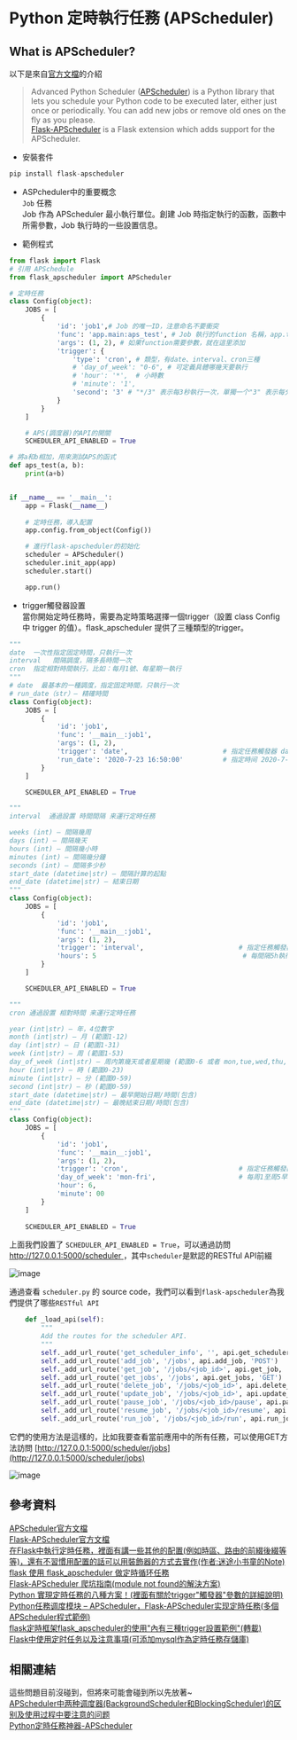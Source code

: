 # Python 定時執行任務 (APScheduler)
## What is APScheduler?
以下是來自[官方文檔](https://pypi.org/project/APScheduler/#id1)的介紹
>Advanced Python Scheduler ([APScheduler](https://apscheduler.readthedocs.io/en/3.x/)) is a Python library that lets you schedule your Python code to be executed later, either just once or periodically. You can add new jobs or remove old ones on the fly as you please.  
[Flask-APScheduler](https://viniciuschiele.github.io/flask-apscheduler/index.html) is a Flask extension which adds support for the APScheduler.

- 安裝套件
```python
pip install flask-apscheduler
```
- ASPcheduler中的重要概念  
`Job` 任務  
Job 作為 APScheduler 最小執行單位。創建 Job 時指定執行的函數，函數中所需參數，Job 執行時的一些設置信息。  

- 範例程式
```python
from flask import Flask
# 引用 APSchedule
from flask_apscheduler import APScheduler

# 定時任務
class Config(object):
    JOBS = [
        {
            'id': 'job1',# Job 的唯一ID，注意命名不要衝突
            'func': 'app.main:aps_test', # Job 執行的function 名稱，app.test 就是 app下面的`main.py` 文件，`asp_test` 是方法名稱。文件module和method之間用冒號":"，而不是用英文的"."
            'args': (1, 2), # 如果function需要參數，就在這里添加
            'trigger': {
                'type': 'cron', # 類型，有date、interval、cron三種
                # 'day_of_week': "0-6", # 可定義具體哪幾天要執行
                # 'hour': '*',  # 小時數
                # 'minute': '1',
                'second': '3' # "*/3" 表示每3秒執行一次，單獨一个"3" 表示每分鐘的3秒。現在就是每一分鐘的第3秒時循環執行。
            }
        }
    ]

    # APS(調度器)的API的開關
    SCHEDULER_API_ENABLED = True

# 將a和b相加，用來測試APS的函式
def aps_test(a, b):
    print(a+b)


if __name__ == '__main__':
    app = Flask(__name__)
    
    # 定時任務，導入配置
    app.config.from_object(Config())

    # 進行flask-apscheduler的初始化
    scheduler = APScheduler()
    scheduler.init_app(app)
    scheduler.start()

    app.run()

```

- trigger觸發器設置  
當你開始定時任務時，需要為定時策略選擇一個trigger（設置 class Config 中 trigger 的值）。flask_apscheduler 提供了三種類型的trigger。
```python
"""
date  一次性指定固定時間，只執行一次
interval   間隔調度，隔多長時間一次
cron  指定相對時間執行，比如：每月1號、每星期一執行
"""
# date  最基本的一種調度，指定固定時間，只執行一次
# run_date（str）– 精確時間
class Config(object):
    JOBS = [
        {
            'id': 'job1',                
            'func': '__main__:job1',          
            'args': (1, 2),              
            'trigger': 'date',                        # 指定任務觸發器 date 
            'run_date': '2020-7-23 16:50:00'          # 指定時间 2020-7-23 16:50:00 執行
        }
    ]

    SCHEDULER_API_ENABLED = True
```

```python
"""
interval  通過設置 時間間隔 来運行定時任務

weeks (int) – 間隔幾周
days (int) – 間隔幾天
hours (int) – 間隔幾小時
minutes (int) – 間隔幾分鐘
seconds (int) – 間隔多少秒
start_date (datetime|str) – 間隔計算的起點
end_date (datetime|str) – 結束日期
"""
class Config(object):
    JOBS = [
        {
            'id': 'job1',                
            'func': '__main__:job1',          
            'args': (1, 2),              
            'trigger': 'interval',                        # 指定任務觸發器 interval
            'hours': 5                                     # 每間隔5h執行一次
        }
    ]

    SCHEDULER_API_ENABLED = True
```

```python 
"""
cron 通過設置 相對時間 来運行定時任務

year (int|str) – 年，4位數字
month (int|str) – 月 (範圍1-12)
day (int|str) – 日 (範圍1-31)
week (int|str) – 周 (範圍1-53)
day_of_week (int|str) – 周内第幾天或者星期幾 (範圍0-6 或者 mon,tue,wed,thu,fri,sat,sun，使用名稱可能會報錯，建議使用數字)
hour (int|str) – 時 (範圍0-23)
minute (int|str) – 分 (範圍0-59)
second (int|str) – 秒 (範圍0-59)
start_date (datetime|str) – 最早開始日期/時間(包含)
end_date (datetime|str) – 最晚結束日期/時間(包含)
"""
class Config(object):
    JOBS = [
        {
            'id': 'job1',                
            'func': '__main__:job1',          
            'args': (1, 2),              
            'trigger': 'cron',                            # 指定任務觸發器 cron
            'day_of_week': 'mon-fri',                     # 每周1至周5早上6點執行 
            'hour': 6,
            'minute': 00                                    
        }
    ]
    
    SCHEDULER_API_ENABLED = True
```

上面我們設置了 `SCHEDULER_API_ENABLED = True`，可以通過訪問 [http://127.0.0.1:5000/scheduler ](http://127.0.0.1:5000/scheduler)，其中`scheduler`是默認的RESTful API前綴  

![image](https://github.com/daoxuewu/my-cs-note/blob/master/python/APScheduler_RESTful.PNG)  

通過查看 `scheduler.py` 的 source code，我們可以看到`flask-apscheduler`為我們提供了哪些`RESTful API`
```python
    def _load_api(self):
        """
        Add the routes for the scheduler API.
        """
        self._add_url_route('get_scheduler_info', '', api.get_scheduler_info, 'GET')
        self._add_url_route('add_job', '/jobs', api.add_job, 'POST')
        self._add_url_route('get_job', '/jobs/<job_id>', api.get_job, 'GET')
        self._add_url_route('get_jobs', '/jobs', api.get_jobs, 'GET')
        self._add_url_route('delete_job', '/jobs/<job_id>', api.delete_job, 'DELETE')
        self._add_url_route('update_job', '/jobs/<job_id>', api.update_job, 'PATCH')
        self._add_url_route('pause_job', '/jobs/<job_id>/pause', api.pause_job, 'POST')
        self._add_url_route('resume_job', '/jobs/<job_id>/resume', api.resume_job, 'POST')
        self._add_url_route('run_job', '/jobs/<job_id>/run', api.run_job, 'POST')
```
它們的使用方法是這樣的，比如我要查看當前應用中的所有任務，可以使用GET方法訪問 [http://127.0.0.1:5000/scheduler/jobs](http://127.0.0.1:5000/scheduler/jobs)  

![image](https://github.com/daoxuewu/my-cs-note/blob/master/python/APScheduler_all_jobs.PNG)


## 參考資料
[APScheduler官方文檔](https://apscheduler.readthedocs.io/en/3.x/)  
[Flask-APScheduler官方文檔](https://viniciuschiele.github.io/flask-apscheduler/index.html)  
[在Flask中執行定時任務，裡面有講一些其他的配置(例如時區、路由的前綴後綴等等)，還有不習慣用配置的話可以用裝飾器的方式去實作(作者:迷途小书童的Note)](https://juejin.cn/post/6999817649291001887)  
[flask 使用 flask_apscheduler 做定時循环任務](https://segmentfault.com/a/1190000021245279)  
[Flask-APScheduler 爬坑指南(module not found的解決方案)](https://www.jianshu.com/p/2628f566b31c?u_atoken=594769e5-a129-419d-a665-7e398dd512de&u_asession=01a9YruDu67N1BGgI2H5xEPw3ZduJ-3IVGGJM6e1Z_82r52bXMU6piWNKRiYn-1raKX0KNBwm7Lovlpxjd_P_q4JsKWYrT3W_NKPr8w6oU7K9DZOSciAnCsYLlLE271k_jnHmbkqVcEgdObpAroqY1_GBkFo3NEHBv0PZUm6pbxQU&u_asig=059tO55TWQmGNgVVdK2i_mh2HSglvAvpMC9n4MucpPwQLQ6IJCbJkKc9lZVTK3ymH66M5fQeI5e173iq-EKFnn0j1r84ySwhkBWmrDFRQRp5xDZhAkQEeazvLX9VUIHDls7jAayolQNNF_IcOYAg4jY8_CfRYmg1oidYL1CnPkseT9JS7q8ZD7Xtz2Ly-b0kmuyAKRFSVJkkdwVUnyHAIJzSoDFm_nCmPKOfNsu88Pkj-bzyryXDnJcK7ScIOO55GJ6xbSxAaWh9ph0bRUFW-6vO3h9VXwMyh6PgyDIVSG1W8mfiLo-yz9Xoo-KQpZ55AnW9p7hkxq5Nnkc59BnFNJ_IsEeOrvhD-TkgKw9AK9KUzF_np1q_4Yu5yEbxvnu6z2mWspDxyAEEo4kbsryBKb9Q&u_aref=7NlKP9mrlEqYOndwDn53FO4L9HM%3D)  
[Python 實現定時任務的八種方案！(裡面有關於trigger"觸發器"參數的詳細說明)](https://www.readfog.com/a/1648168828734115840)  
[Python任務调度模块 – APScheduler，Flask-APScheduler实现定時任務(多個APScheduler程式範例)](https://cloud.tencent.com/developer/article/1172218)  
[flask定時框架flask_apscheduler的使用"內有三種trigger設置範例"(轉載)](https://blog.51cto.com/u_15127518/4523657)  
[Flask中使用定时任务以及注意事項(可添加mysql作為定時任務存儲庫)](https://blog.csdn.net/study_in/article/details/106888201)
## 相關連結
這些問題目前沒碰到，但將來可能會碰到所以先放著~  
[APScheduler中两种调度器(BackgroundScheduler和BlockingScheduler)的区别及使用过程中要注意的问题](https://blog.csdn.net/ybdesire/article/details/82228840)  
[Python定時任務神器-APScheduler](https://cloud.tencent.com/developer/article/1506679?from=article.detail.1172218)
